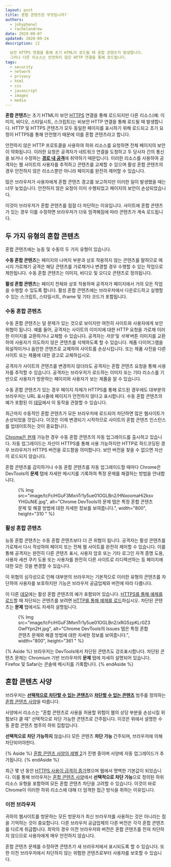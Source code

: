 ```yaml
---
layout: post
title: 혼합 콘텐츠란 무엇입니까?
authors:
  - johyphenel
  - rachelandrew
date: 2019-09-07
updated: 2020-09-24
description: |2

  보안 HTTPS 연결을 통해 초기 HTML이 로드될 때 혼합 콘텐츠가 발생합니다.
  그러나 다른 리소스는 안전하지 않은 HTTP 연결을 통해 로드됩니다.
tags:
  - security
  - network
  - privacy
  - html
  - css
  - javascript
  - images
  - media
---
```


**혼합 콘텐츠**는 초기 HTML이 보안 [HTTPS](/why-https-matters/) 연결을 통해 로드되지만 다른 리소스(예: 이미지, 비디오, 스타일시트, 스크립트)는 비보안 HTTP 연결을 통해 로드될 때 발생합니다. HTTP 및 HTTPS 콘텐츠가 모두 동일한 페이지를 표시하기 위해 로드되고 초기 요청이 HTTPS를 통해 안전했기 때문에 이를 혼합 콘텐츠라고 합니다.

안전하지 않은 HTTP 프로토콜을 사용하여 하위 리소스를 요청하면 전체 페이지의 보안이 약화됩니다. 이러한 요청은 공격자가 네트워크 연결을 도청하고 두 당사자 간의 통신을 보거나 수정하는 [**경로 내 공격**](https://www.ietf.org/rfc/rfc7835.html#section-2.1.1)에 취약하기 때문입니다. 이러한 리소스를 사용하여 공격자는 웹 사이트의 사용자를 추적하고 콘텐츠를 교체할 수 있으며 활성 혼합 콘텐츠의 경우 안전하지 않은 리소스뿐만 아니라 페이지를 완전히 제어할 수 있습니다.

많은 브라우저가 사용자에게 혼합 콘텐츠 경고를 보고하지만 이러한 일이 발생했을 때는 너무 늦었습니다. 안전하지 않은 요청이 이미 수행되었고 페이지의 보안이 손상되었습니다.

이것이 브라우저가 혼합 콘텐츠를 점점 더 차단하는 이유입니다. 사이트에 혼합 콘텐츠가 있는 경우 이를 수정하면 브라우저가 더욱 엄격해짐에 따라 콘텐츠가 계속 로드됩니다.

## 두 가지 유형의 혼합 콘텐츠

혼합 콘텐츠에는 능동 및 수동의 두 가지 유형이 있습니다.

**수동 혼합 콘텐츠**는 페이지의 나머지 부분과 상호 작용하지 않는 콘텐츠를 말하므로 메시지 가로채기 공격은 해당 콘텐츠를 가로채거나 변경할 경우 수행할 수 있는 작업으로 제한됩니다. 수동 혼합 콘텐츠는 이미지, 비디오 및 오디오 콘텐츠로 정의됩니다.

**활성 혼합 콘텐츠**는 페이지 전체와 상호 작용하며 공격자가 페이지에서 거의 모든 작업을 수행할 수 있도록 합니다. 활성 혼합 콘텐츠에는 브라우저에서 다운로드하고 실행할 수 있는 스크립트, 스타일시트, iframe 및 기타 코드가 포함됩니다.

### 수동 혼합 콘텐츠

수동 혼합 콘텐츠는 덜 문제가 있는 것으로 보이지만 여전히 사이트와 사용자에게 보안 위협이 됩니다. 예를 들어, 공격자는 사이트의 이미지에 대한 HTTP 요청을 가로채 이러한 이미지를 교환하거나 교체할 수 있습니다. 공격자는 *저장* 및 *삭제* 버튼 이미지를 교환하여 사용자가 의도하지 않은 콘텐츠를 삭제하도록 할 수 있습니다. 제품 다이어그램을 외설적이거나 음란한 콘텐츠로 교체하여 사이트를 손상시킵니다. 또는 제품 사진을 다른 사이트 또는 제품에 대한 광고로 교체하십시오.

공격자가 사이트의 콘텐츠를 변경하지 않더라도 공격자는 혼합 콘텐츠 요청을 통해 사용자를 추적할 수 있습니다. 공격자는 브라우저가 로드하는 이미지 또는 기타 리소스를 기반으로 사용자가 방문하는 페이지와 사용자가 보는 제품을 알 수 있습니다.

수동 혼합 콘텐츠가 있는 경우 페이지 자체가 HTTPS를 통해 로드된 경우에도 대부분의 브라우저는 URL 표시줄에 페이지가 안전하지 않다고 표시합니다. 수동 혼합 콘텐츠의 예가 포함된 이 [데모](https://passive-mixed-content.glitch.me/)에서 이 동작을 관찰할 수 있습니다.

최근까지 수동적인 혼합 콘텐츠가 모든 브라우저에 로드되어 차단하면 많은 웹사이트가 손상되었을 것입니다. 이것은 이제 변경되기 시작하므로 사이트의 혼합 콘텐츠 인스턴스를 업데이트하는 것이 중요합니다.

[Chrome은 현재](https://blog.chromium.org/2019/10/no-more-mixed-messages-about-https.html) 가능한 경우 수동 혼합 콘텐츠의 자동 업그레이드를 출시하고 있습니다. 자동 업그레이드는 자산이 HTTPS를 통해 사용 가능하지만 HTTP로 하드코딩된 경우 브라우저가 HTTPS 버전을 로드함을 의미합니다. 보안 버전을 찾을 수 없으면 자산이 로드되지 않습니다.

혼합 콘텐츠를 감지하거나 수동 혼합 콘텐츠를 자동 업그레이드할 때마다 Chrome은 DevTools의 **문제** 탭에 자세한 메시지를 기록하여 특정 문제를 해결하는 방법을 안내합니다.

<figure>{% Img src="image/tcFciHGuF3MxnTr1y5ue01OGLBn2/HNxoomaHi2ksvYHGuNiE.jpg", alt="Chrome DevTools의 문제 탭은 특정 혼합 콘텐츠 문제 및 해결 방법에 대한 자세한 정보를 보여줍니다.", width="800", height="310 " %}</figure>

### 활성 혼합 콘텐츠

능동 혼합 콘텐츠는 수동 혼합 콘텐츠보다 더 큰 위협이 됩니다. 공격자는 활성 콘텐츠를 가로채서 다시 작성하여 페이지 또는 전체 웹 사이트를 완전히 제어할 수 있습니다. 이를 통해 공격자는 완전히 다른 콘텐츠 표시, 사용자 암호 또는 기타 로그인 자격 증명 도용, 사용자 세션 쿠키 도용 또는 사용자를 완전히 다른 사이트로 리디렉션하는 등 페이지에 대한 모든 것을 변경할 수 있습니다.

이 위협의 심각성으로 인해 대부분의 브라우저는 기본적으로 이러한 유형의 콘텐츠를 차단하여 사용자를 보호하지만 기능은 브라우저 공급업체와 버전에 따라 다릅니다.

이 다른 [데모](https://active-mixed-content.glitch.me/)에는 활성 혼합 콘텐츠의 예가 포함되어 있습니다. [HTTPS를 통해 예제를 로드](https://active-mixed-content.glitch.me/)할 때 차단되는 콘텐츠를 보려면 [HTTP를 통해 예제를 로드](http://active-mixed-content.glitch.me/)하십시오. 차단된 콘텐츠는 **문제** 탭에서도 자세히 설명됩니다.

<figure>{% Img src="image/tcFciHGuF3MxnTr1y5ue01OGLBn2/xRG5zpKLr0Z3OwfYpn2H.jpg", alt="Chrome DevTools의 Issues 탭은 특정 혼합 콘텐츠 문제와 해결 방법에 대한 자세한 정보를 보여줍니다.", width="800", height="361 " %}</figure>

{% Aside %} 브라우저는 DevTools에서 차단된 콘텐츠도 강조표시합니다. 차단된 콘텐츠 문제는 Chromium 기반 브라우저의 **문제** 탭에 자세히 설명되어 있습니다. Firefox 및 Safari는 콘솔에 메시지를 기록합니다. {% endAside %}

## 혼합 콘텐츠 사양

브라우저는 [**선택적으로 차단할 수 있는 콘텐츠**](https://w3c.github.io/webappsec-mixed-content/#category-blockable)와 [**차단할 수 있는 콘텐츠**](https://w3c.github.io/webappsec-mixed-content/#optionally-blockable-mixed-content) 범주를 정의하는 [혼합 콘텐츠 사양](https://w3c.github.io/webappsec-mixed-content/#category-blockable)을 따릅니다.

사양에서 리소스는 "혼합 콘텐츠로 사용을 허용할 위험이 웹의 상당 부분을 손상시킬 위험보다 클 때" 선택적으로 차단 가능한 콘텐츠로 간주됩니다. 이것은 위에서 설명한 수동 혼합 콘텐츠 범주의 하위 집합입니다.

**선택적으로 차단 가능하지** 않습니다 모든 콘텐츠 **차단 가능** 간주되며, 브라우저에 의해 차단되어야한다.

{% Aside %} [혼합 콘텐츠 사양의 레벨 2](https://w3c.github.io/webappsec-mixed-content/level2.html)가 진행 중이며 사양에 자동 업그레이드가 추가됩니다. {% endAside %}

최근 몇 년 동안 [HTTPS 사용이 급격히 증가](https://transparencyreport.google.com/https/overview)했으며 웹에서 명백한 기본값이 되었습니다. 이를 통해 브라우저는 [혼합 콘텐츠 사양](https://w3c.github.io/webappsec/specs/mixedcontent/)에서 **선택적으로 차단 가능**으로 정의된 하위 리소스 유형을 포함하여 모든 혼합 콘텐츠 차단을 고려할 수 있습니다. 이것이 바로 Chrome이 이러한 하위 리소스에 대해 더 엄격한 접근 방식을 취하는 이유입니다.

### 이전 브라우저

귀하의 웹사이트를 방문하는 모든 방문자가 최신 브라우저를 사용하는 것은 아니라는 점을 기억하는 것이 중요합니다. 다른 브라우저 공급업체의 다른 버전은 각각 혼합 콘텐츠를 다르게 취급합니다. 최악의 경우 이전 브라우저와 버전은 혼합 콘텐츠를 전혀 차단하지 않으므로 사용자에게 매우 안전하지 않습니다.

혼합 콘텐츠 문제를 수정하면 콘텐츠가 새 브라우저에서 표시되도록 할 수 있습니다. 또한 이전 브라우저에서 차단하지 않는 위험한 콘텐츠로부터 사용자를 보호할 수 있습니다.
